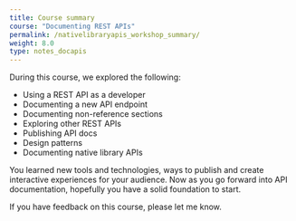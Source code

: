 ```yaml
---
title: Course summary
course: "Documenting REST APIs"
permalink: /nativelibraryapis_workshop_summary/
weight: 8.0
type: notes_docapis
---
```


During this course, we explored the following:

* Using a REST API as a developer
* Documenting a new API endpoint
* Documenting non-reference sections
* Exploring other REST APIs
* Publishing API docs
* Design patterns
* Documenting native library APIs

You learned new tools and technologies, ways to publish and create interactive experiences for your audience. Now as you go forward into API documentation, hopefully you have a solid foundation to start.

If you have feedback on this course, please let me know. 